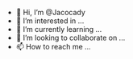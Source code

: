 - 👋 Hi, I’m @Jacocady
- 👀 I’m interested in ...
- 🌱 I’m currently learning ...
- 💞️ I’m looking to collaborate on ...
- 📫 How to reach me ...

<!---
Jacocady/Jacocady is a ✨ special ✨ repository because its `README.md` (this file) appears on your GitHub profile.
You can click the Preview link to take a look at your changes.
--->
